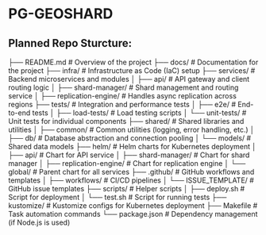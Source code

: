 # PG-GEOSHARD


## Planned Repo Sturcture:

├── README.md                  # Overview of the project
├── docs/                      # Documentation for the project
├── infra/                     # Infrastructure as Code (IaC) setup
├── services/                  # Backend microservices and modules
│   ├── api/                   # API gateway and client routing logic
│   ├── shard-manager/         # Shard management and routing service
│   ├── replication-engine/    # Handles async replication across regions
├── tests/                     # Integration and performance tests
│   ├── e2e/                   # End-to-end tests
│   ├── load-tests/            # Load testing scripts
│   └── unit-tests/            # Unit tests for individual components
├── shared/                    # Shared libraries and utilities
│   ├── common/                # Common utilities (logging, error handling, etc.)
│   ├── db/                    # Database abstraction and connection pooling
│   └── models/                # Shared data models
├── helm/                      # Helm charts for Kubernetes deployment
│   ├── api/                   # Chart for API service
│   ├── shard-manager/         # Chart for shard manager
│   ├── replication-engine/    # Chart for replication engine
│   └── global/                # Parent chart for all services
├── .github/                   # GitHub workflows and templates
│   ├── workflows/             # CI/CD pipelines
│   └── ISSUE_TEMPLATE/        # GitHub issue templates
├── scripts/                   # Helper scripts
│   ├── deploy.sh              # Script for deployment
│   └── test.sh                # Script for running tests
├── kustomize/                 # Kustomize configs for Kubernetes deployment
├── Makefile                   # Task automation commands
└── package.json               # Dependency management (if Node.js is used)

